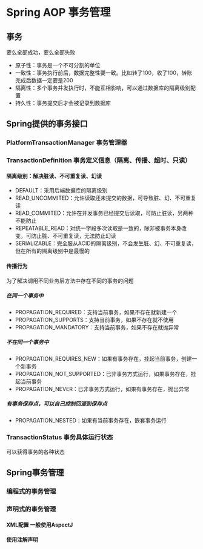# Spring AOP 事务管理

## 事务
要么全部成功，要么全部失败
- 原子性：事务是一个不可分割的单位
- 一致性：事务执行前后，数据完整性要一致。比如转了100，收了100，转账完成后数据一定要是200
- 隔离性：多个事务并发执行时，不能互相影响，可以通过数据库的隔离级别配置
- 持久性：事务提交后才会被记录到数据库

## Spring提供的事务接口
### PlatformTransactionManager 事务管理器
### TransactionDefinition 事务定义信息（隔离、传播、超时、只读）
#### 隔离级别：解决脏读、不可重复读、幻读
- DEFAULT：采用后端数据库的隔离级别
- READ_UNCOMMITED：允许读取还未提交的数据，可导致脏、幻、不可重复读
- READ_COMMITED：允许在并发事务已经提交后读取，可防止脏读，另两种不能防止
- REPEATABLE_READ：对统一字段多次读取是一致的，除非被事务本身改变。可防止脏、不可重复读，无法防止幻读
- SERIALIZABLE：完全服从ACID的隔离级别，不会发生脏、幻、不可重复读，但在所有的隔离级别中是最慢的
#### 传播行为
为了解决调用不同业务层方法中存在不同的事务的问题
##### 在同一个事务中
- PROPAGATION_REQUIRED：支持当前事务，如果不存在就新建一个
- PROPAGATION_SUPPORTS：支持当前事务，如果不存在就不使用
- PROPAGATION_MANDATORY：支持当前事务，如果不存在就抛异常
##### 不在同一个事务中
- PROPAGATION_REQUIRES_NEW：如果有事务存在，挂起当前事务，创建一个新事务
- PROPAGATION_NOT_SUPPORTED：已非事务方式运行，如果事务存在，挂起当前事务
- PROPAGATION_NEVER：已非事务方式运行，如果有事务存在，抛出异常
##### 有事务保存点，可以自己控制回滚到保存点
- PROPAGATION_NESTED：如果有当前事务存在，嵌套事务运行

### TransactionStatus 事务具体运行状态
可以获得事务的各种状态

## Spring事务管理
### 编程式的事务管理
### 声明式的事务管理
#### XML配置 一般使用AspectJ
#### 使用注解声明